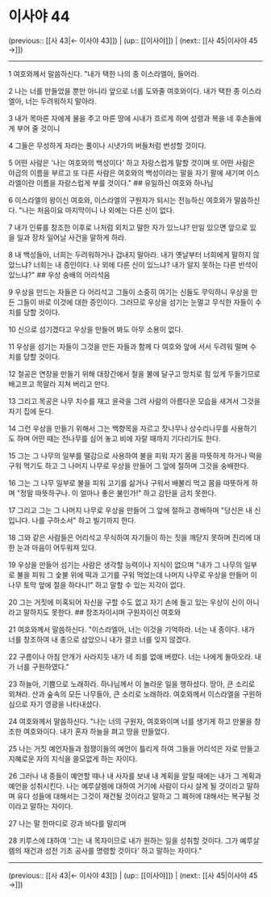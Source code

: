 # 이사야 44

(previous:: [[사 43|← 이사야 43]]) | (up:: [[이사야]]) | (next:: [[사 45|이사야 45 →]])

***




1 
여호와께서 말씀하신다. "내가 택한 나의 종 이스라엘아, 들어라. 



2 
나는 너를 만들었을 뿐만 아니라 앞으로 너를 도와줄 여호와이다. 내가 택한 종 이스라엘아, 너는 두려워하지 말아라. 



3 
내가 목마른 자에게 물을 주고 마른 땅에 시내가 흐르게 하며 성령과 복을 네 후손들에게 부어 줄 것이니 



4 
그들은 무성하게 자라는 풀이나 시냇가의 버들처럼 번성할 것이다. 



5 
어떤 사람은 '나는 여호와의 백성이다' 하고 자랑스럽게 말할 것이며 또 어떤 사람은 야곱의 이름을 부르고 또 다른 사람은 여호와의 백성이라는 말을 자기 팔에 새기며 이스라엘이란 이름을 자랑스럽게 부를 것이다." ## 유일하신 여호와 하나님 



6 
이스라엘의 왕이신 여호와, 이스라엘의 구원자가 되시는 전능하신 여호와가 말씀하신다. "나는 처음이요 마지막이니 나 외에는 다른 신이 없다. 



7 
내가 인류를 창조한 이후로 나처럼 외치고 말한 자가 있느냐? 만일 있으면 앞으로 있을 일과 장차 일어날 사건을 말하게 하라. 



8 
내 백성들아, 너희는 두려워하거나 겁내지 말아라. 내가 옛날부터 너희에게 말하지 않았느냐? 너희는 내 증인이다. 나 외에 다른 신이 있느냐? 내가 알지 못하는 다른 반석이 있느냐?" ## 우상 숭배의 어리석음 



9 
우상을 만드는 자들은 다 어리석고 그들이 소중히 여기는 신들도 무익하니 우상을 만든 그들이 바로 이것에 대한 증인이다. 그러므로 우상을 섬기는 눈멀고 무식한 자들이 수치를 당할 것이다. 



10 
신으로 섬기겠다고 우상을 만들어 봐도 아무 소용이 없다. 



11 
우상을 섬기는 자들이 그것을 만든 자들과 함께 다 여호와 앞에 서서 두려워 떨며 수치를 당할 것이다. 



12 
철공은 연장을 만들기 위해 대장간에서 철을 불에 달구고 망치로 힘 있게 두들기므로 배고프고 목말라 지쳐 버리고 만다. 



13 
그리고 목공은 나무 치수를 재고 윤곽을 그려 사람의 아름다운 모습을 새겨서 그것을 자기 집에 둔다. 



14 
그런 우상을 만들기 위해서 그는 백향목을 자르고 잣나무나 상수리나무를 사용하기도 하며 어떤 때는 전나무를 심어 놓고 비에 자랄 때까지 기다리기도 한다. 



15 
그는 그 나무의 일부를 땔감으로 사용하여 불을 피워 자기 몸을 따뜻하게 하거나 떡을 구워 먹기도 하고 그 나머지 나무로 우상을 만들어 그 앞에 절하며 그것을 숭배한다. 



16 
그는 그 나무 일부로 불을 피워 고기를 삶거나 구워서 배불리 먹고 몸을 따뜻하게 하며 "정말 따뜻하구나. 이 얼마나 좋은 불인가!" 하고 감탄을 금치 못한다. 



17 
그리고 그는 그 나머지 나무로 우상을 만들어 그 앞에 절하고 경배하며 "당신은 내 신입니다. 나를 구하소서" 하고 빌기까지 한다. 



18 
그와 같은 사람들은 어리석고 무식하여 자기들이 하는 짓을 깨닫지 못하며 진리에 대한 눈과 마음이 어두워져 있다. 



19 
우상을 만들어 섬기는 사람은 생각할 능력이나 지식이 없으며 "내가 그 나무의 일부로 불을 피워 그 숯불 위에 떡과 고기를 구워 먹었는데 나머지 나무로 우상을 만들어 이 나무 토막 앞에 절을 하다니!" 하고 말할 수 있는 지각이 없다. 



20 
그는 거짓에 미혹되어 자신을 구할 수도 없고 자기 손에 들고 있는 우상이 신이 아니라고 말하지도 못한다. ## 창조자이시며 구원자이신 여호와 



21 
여호와께서 말씀하신다. "이스라엘아, 너는 이것을 기억하라. 너는 내 종이다. 내가 너를 창조하여 내 종으로 삼았으니 내가 결코 너를 잊지 않겠다. 



22 
구름이나 아침 안개가 사라지듯 내가 네 죄를 없애 버렸다. 너는 나에게 돌아오라. 내가 너를 구원하였다." 



23 
하늘아, 기쁨으로 노래하라. 하나님께서 이 놀라운 일을 행하셨다. 땅아, 큰 소리로 외쳐라. 산과 숲속의 모든 나무들아, 큰 소리로 노래하라. 여호와께서 이스라엘을 구원하심으로 자기 영광을 나타내셨다. 



24 
여호와께서 말씀하신다. "나는 너의 구원자, 여호와이며 너를 생기게 하고 만물을 창조한 여호와이다. 내가 혼자 하늘을 펴고 땅을 만들었다. 



25 
나는 거짓 예언자들과 점쟁이들의 예언이 틀리게 하여 그들을 어리석은 자로 만들고 지혜로운 자의 지식을 쓸모없게 하는 자이다. 



26 
그러나 내 종들이 예언할 때나 내 사자를 보내 내 계획을 알릴 때에는 내가 그 계획과 예언을 성취시킨다. 나는 예루살렘에 대하여 거기에 사람이 다시 살게 될 것이라고 말하며 유다 성들에 대해서는 그것이 재건될 것이라고 말하고 그 폐허에 대해서는 복구될 것이라고 말하는 자이다. 



27 
나는 말 한마디로 강과 바다를 말리며 



28 
키루스에 대하여 '그는 내 목자이므로 내가 원하는 일을 성취할 것이다. 그가 예루살렘의 재건과 성전 기초 공사를 명령할 것이다' 하고 말하는 자이다."

***

(previous:: [[사 43|← 이사야 43]]) | (up:: [[이사야]]) | (next:: [[사 45|이사야 45 →]])
